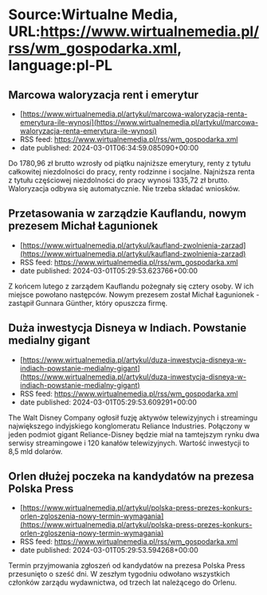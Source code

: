 # Source:Wirtualne Media, URL:https://www.wirtualnemedia.pl/rss/wm_gospodarka.xml, language:pl-PL

## Marcowa waloryzacja rent i emerytur
 - [https://www.wirtualnemedia.pl/artykul/marcowa-waloryzacja-renta-emerytura-ile-wynosi](https://www.wirtualnemedia.pl/artykul/marcowa-waloryzacja-renta-emerytura-ile-wynosi)
 - RSS feed: https://www.wirtualnemedia.pl/rss/wm_gospodarka.xml
 - date published: 2024-03-01T06:34:59.085090+00:00

Do 1780,96 zł brutto wzrosły od piątku najniższe emerytury, renty z tytułu całkowitej niezdolności do pracy, renty rodzinne i socjalne. Najniższa renta z tytułu częściowej niezdolności do pracy wynosi 1335,72 zł brutto. Waloryzacja odbywa się automatycznie. Nie trzeba składać wniosków.

## Przetasowania w zarządzie Kauflandu, nowym prezesem Michał Łagunionek
 - [https://www.wirtualnemedia.pl/artykul/kaufland-zwolnienia-zarzad](https://www.wirtualnemedia.pl/artykul/kaufland-zwolnienia-zarzad)
 - RSS feed: https://www.wirtualnemedia.pl/rss/wm_gospodarka.xml
 - date published: 2024-03-01T05:29:53.623766+00:00

Z końcem lutego z zarządem Kauflandu pożegnały się cztery osoby. W ich miejsce powołano następców. Nowym prezesem został Michał Łagunionek - zastąpił Gunnara Günther, który opuszcza firmę.

## Duża inwestycja Disneya w Indiach. Powstanie medialny gigant
 - [https://www.wirtualnemedia.pl/artykul/duza-inwestycja-disneya-w-indiach-powstanie-medialny-gigant](https://www.wirtualnemedia.pl/artykul/duza-inwestycja-disneya-w-indiach-powstanie-medialny-gigant)
 - RSS feed: https://www.wirtualnemedia.pl/rss/wm_gospodarka.xml
 - date published: 2024-03-01T05:29:53.609291+00:00

The Walt Disney Company ogłosił fuzję aktywów telewizyjnych i streamingu największego indyjskiego konglomeratu Reliance Industries. Połączony w jeden podmiot gigant Reliance-Disney będzie miał na tamtejszym rynku dwa serwisy streamingowe i 120 kanałów telewizyjnych. Wartość inwestycji to 8,5 mld dolarów.

## Orlen dłużej poczeka na kandydatów na prezesa Polska Press
 - [https://www.wirtualnemedia.pl/artykul/polska-press-prezes-konkurs-orlen-zgloszenia-nowy-termin-wymagania](https://www.wirtualnemedia.pl/artykul/polska-press-prezes-konkurs-orlen-zgloszenia-nowy-termin-wymagania)
 - RSS feed: https://www.wirtualnemedia.pl/rss/wm_gospodarka.xml
 - date published: 2024-03-01T05:29:53.594268+00:00

Termin przyjmowania zgłoszeń od kandydatów na prezesa Polska Press przesunięto o sześć dni. W zeszłym tygodniu odwołano wszystkich członków zarządu wydawnictwa, od trzech lat należącego do Orlenu.

